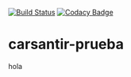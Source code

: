 [![Build Status](https://www.travis-ci.com/carsantir1/carsantir-prueba.svg?branch=desarrollo)](https://www.travis-ci.com/carsantir1/carsantir-prueba) [![Codacy Badge](https://app.codacy.com/project/badge/Grade/c85098ab0ec145558bb2563f5e6f0747)](https://www.codacy.com/gh/carsantir1/carsantir-prueba-renombre/dashboard?utm_source=github.com&amp;utm_medium=referral&amp;utm_content=carsantir1/carsantir-prueba-renombre&amp;utm_campaign=Badge_Grade) 
# carsantir-prueba
hola
